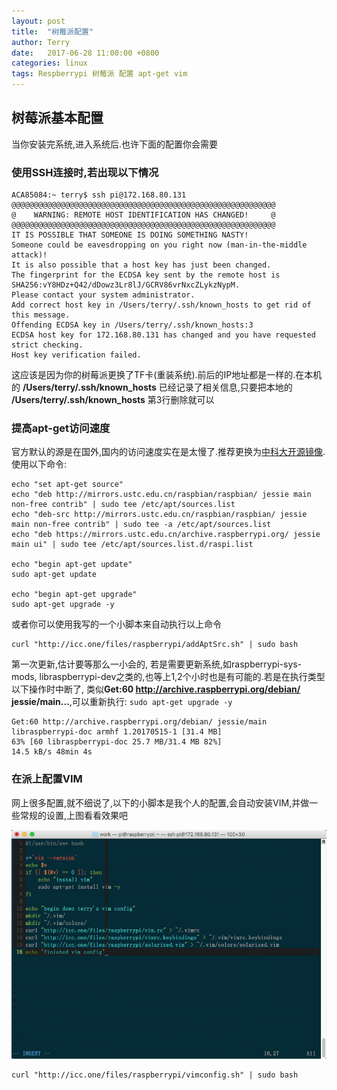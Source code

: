 ```yaml
---
layout: post
title:  "树莓派配置"
author: Terry
date:   2017-06-28 11:00:00 +0800
categories: linux
tags: Respberrypi 树莓派 配置 apt-get vim
---
```


## 树莓派基本配置
当你安装完系统,进入系统后.也许下面的配置你会需要






### 使用SSH连接时,若出现以下情况

```shell
ACA85084:~ terry$ ssh pi@172.168.80.131
@@@@@@@@@@@@@@@@@@@@@@@@@@@@@@@@@@@@@@@@@@@@@@@@@@@@@@@@@@@
@    WARNING: REMOTE HOST IDENTIFICATION HAS CHANGED!     @
@@@@@@@@@@@@@@@@@@@@@@@@@@@@@@@@@@@@@@@@@@@@@@@@@@@@@@@@@@@
IT IS POSSIBLE THAT SOMEONE IS DOING SOMETHING NASTY!
Someone could be eavesdropping on you right now (man-in-the-middle attack)!
It is also possible that a host key has just been changed.
The fingerprint for the ECDSA key sent by the remote host is
SHA256:vY8HDz+Q42/dDowz3Lr8lJ/GCRV86vrNxcZLykzNypM.
Please contact your system administrator.
Add correct host key in /Users/terry/.ssh/known_hosts to get rid of this message.
Offending ECDSA key in /Users/terry/.ssh/known_hosts:3
ECDSA host key for 172.168.80.131 has changed and you have requested strict checking.
Host key verification failed.
```

这应该是因为你的树莓派更换了TF卡(重装系统).前后的IP地址都是一样的.在本机的 **/Users/terry/.ssh/known_hosts** 已经记录了相关信息,只要把本地的 **/Users/terry/.ssh/known_hosts** 第3行删除就可以

### 提高apt-get访问速度
官方默认的源是在国外,国内的访问速度实在是太慢了.推荐更换为[中科大开源镜像](http://mirrors.ustc.edu.cn).使用以下命令: 

```shell
echo "set apt-get source"
echo "deb http://mirrors.ustc.edu.cn/raspbian/raspbian/ jessie main non-free contrib" | sudo tee /etc/apt/sources.list
echo "deb-src http://mirrors.ustc.edu.cn/raspbian/raspbian/ jessie main non-free contrib" | sudo tee -a /etc/apt/sources.list
echo "deb https://mirrors.ustc.edu.cn/archive.raspberrypi.org/ jessie main ui" | sudo tee /etc/apt/sources.list.d/raspi.list

echo "begin apt-get update"
sudo apt-get update

echo "begin apt-get upgrade"
sudo apt-get upgrade -y
```

或者你可以使用我写的一个小脚本来自动执行以上命令

```shell
curl "http://icc.one/files/raspberrypi/addAptSrc.sh" | sudo bash
```

第一次更新,估计要等那么一小会的, 若是需要更新系统,如raspberrypi-sys-mods, libraspberrypi-dev之类的,也等上1,2个小时也是有可能的.若是在执行类型以下操作时中断了, 类似**Get:60 http://archive.raspberrypi.org/debian/ jessie/main...**,可以重新执行: `sudo apt-get upgrade -y` 

```shell
Get:60 http://archive.raspberrypi.org/debian/ jessie/main libraspberrypi-doc armhf 1.20170515-1 [31.4 MB]
63% [60 libraspberrypi-doc 25.7 MB/31.4 MB 82%]                                  14.5 kB/s 48min 4s
```

### 在派上配置VIM
网上很多配置,就不细说了,以下的小脚本是我个人的配置,会自动安装VIM,并做一些常规的设置,上图看看效果吧

![](/files/raspberrypi/20170629-174742.png)

```shell
curl "http://icc.one/files/raspberrypi/vimconfig.sh" | sudo bash
```


